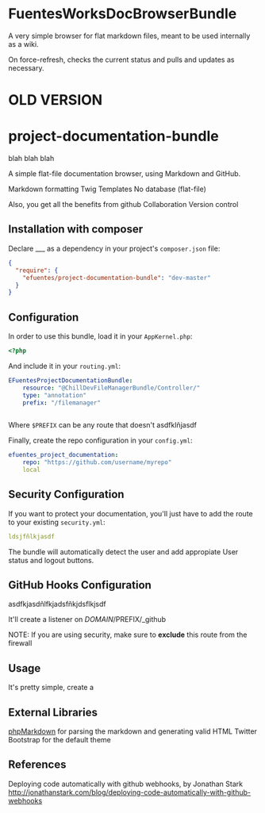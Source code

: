 FuentesWorksDocBrowserBundle
============================

A very simple browser for flat markdown files, meant to be used internally as a wiki.


On force-refresh, checks the current status and pulls and updates as necessary.

OLD VERSION
===========

project-documentation-bundle
============================

blah blah blah

A simple flat-file documentation browser, using Markdown and GitHub.

Markdown formatting
Twig Templates
No database (flat-file)

Also, you get all the benefits from github
Collaboration
Version control


Installation with composer
--------------------------

Declare ___ as a dependency in your project's ```composer.json``` file:

```json
{
  "require": {
    "efuentes/project-documentation-bundle": "dev-master"
  }
}
```

Configuration
-------------

In order to use this bundle, load it in your ```AppKernel.php```:

```php
<?php
```


And include it in your ```routing.yml```:

```yaml
EFuentesProjectDocumentationBundle:
    resource: "@ChillDevFileManagerBundle/Controller/"
    type: "annotation"
    prefix: "/filemanager"
	
```

Where ```$PREFIX``` can be any route that doesn't asdfklñjasdf

Finally, create the repo configuration in your ```config.yml```:

```yaml
efuentes_project_documentation:
	repo: "https://github.com/username/myrepo"
	local
```

Security Configuration
----------------------

If you want to protect your documentation, you'll just have to add the route to your existing ```security.yml```:

```yaml
ldsjfñlkjasdf
```

The bundle will automatically detect the user and add appropiate User status and logout buttons.

GitHub Hooks Configuration
--------------------------
asdfkjasdñlfkjadsfñkjdsflkjsdf

It'll create a listener on $DOMAIN/$PREFIX/_github

NOTE: If you are using security, make sure to **exclude** this route from the firewall

Usage
-----

It's pretty simple, create a 

External Libraries
------------------
[phpMarkdown](http://michelf.ca/projects/php-markdown/) for parsing the markdown and generating valid HTML
Twitter Bootstrap for the default theme

References
----------
Deploying code automatically with github webhooks, by Jonathan Stark
http://jonathanstark.com/blog/deploying-code-automatically-with-github-webhooks